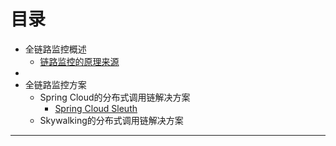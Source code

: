 # 目录
* 全链路监控概述
  * [链路监控的原理来源](https://weread.qq.com/web/reader/71d32370716443e271df020kf4b32ef025ef4b9ec30acd6)  
* 
* 全链路监控方案
  * Spring Cloud的分布式调用链解决方案
    * [Spring Cloud Sleuth](https://github.com/stevenli91748/JAVA-Architecture/blob/master/JAVA%20Framework/Spring%20Cloud/Spring%20Cloud%E5%8E%9F%E7%94%9F%E5%8F%8A%E5%85%B6%E4%BB%96%E6%95%B4%E5%90%88%E7%BB%84%E4%BB%B6/Sleuth.md)
  * Skywalking的分布式调用链解决方案 



---

